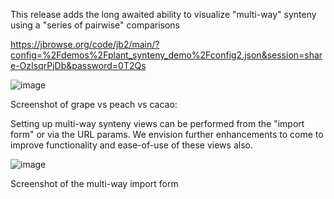 This release adds the long awaited ability to visualize "multi-way" synteny
using a "series of pairwise" comparisons

https://jbrowse.org/code/jb2/main/?config=%2Fdemos%2Fplant_synteny_demo%2Fconfig2.json&session=share-OzIsqrPjDb&password=0T2Qs

![image](https://github.com/user-attachments/assets/f729a39d-55d0-44e0-a992-45f0c7b9b542)

Screenshot of grape vs peach vs cacao:

Setting up multi-way synteny views can be performed from the "import form" or
via the URL params. We envision further enhancements to come to improve
functionality and ease-of-use of these views also.

![image](https://github.com/user-attachments/assets/9aff9a2d-1fb0-4ea1-a264-05aef572b137)

Screenshot of the multi-way import form
